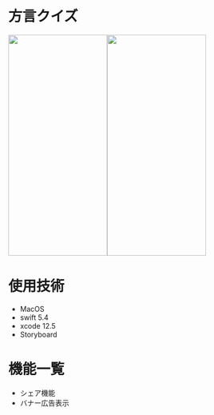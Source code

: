 # 方言クイズ
<img width=198 height=442 src="https://user-images.githubusercontent.com/75344329/121991637-0926c600-cddb-11eb-82aa-9cd81c0a946f.PNG"><img width=198 height=442 src="https://user-images.githubusercontent.com/75344329/121991876-75a1c500-cddb-11eb-8b59-6892989e21b4.PNG">
# 使用技術
<ul>
  <li>MacOS</li>
  <li>swift 5.4</li>
  <li>xcode 12.5</li>
  <li>Storyboard</li>
</ul>

# 機能一覧
<ul>
  <li>シェア機能</li>
  <li>バナー広告表示</li>
</ul>

